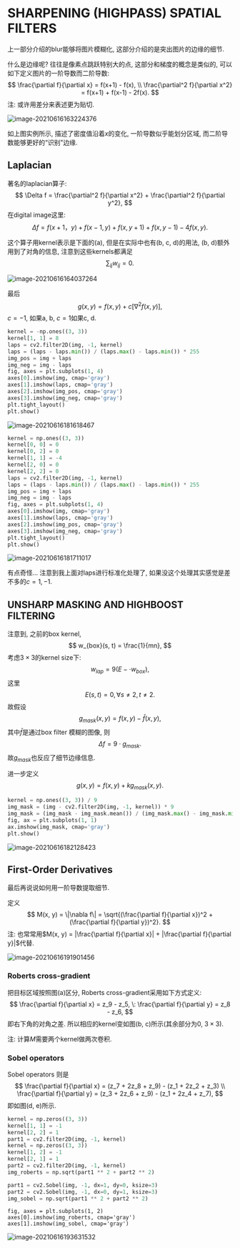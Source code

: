 # SHARPENING (HIGHPASS) SPATIAL FILTERS



上一部分介绍的blur能够将图片模糊化, 这部分介绍的是突出图片的边缘的细节.

什么是边缘呢? 往往是像素点跳跃特别大的点, 这部分和梯度的概念是类似的, 可以如下定义图片的一阶导数而二阶导数:
$$
\frac{\partial f}{\partial x} = f(x+1) - f(x), \\
\frac{\partial^2 f}{\partial x^2}  = f(x+1) + f(x-1) - 2f(x).
$$
注: 或许用差分来表述更为贴切.



![image-20210616163224376](https://i.loli.net/2021/06/16/Tc7uPWZhHiAq6rD.png)

如上图实例所示, 描述了密度值沿着$x$的变化, 一阶导数似乎能划分区域, 而二阶导数能够更好的“识别"边缘.



## Laplacian



著名的laplacian算子:
$$
\Delta f = \frac{\partial^2 f}{\partial x^2} + \frac{\partial^2 f}{\partial y^2},
$$
在digital image这里:
$$
\Delta f = f(x+1， y) + f(x-1, y) + f(x, y+1) + f(x, y-1) - 4 f(x, y).
$$


这个算子用kernel表示是下面的(a), 但是在实际中也有(b, c, d)的用法, (b, d)额外用到了对角的信息, 注意到这些kernels都满足
$$
\sum_{ij}w_{ij} = 0.
$$


![image-20210616164037264](https://i.loli.net/2021/06/16/E2Pb8aBMulFxRKs.png)



最后
$$
g(x, y) = f(x, y) + c[\nabla^2 f(x, y)],
$$
$c=-1$, 如果a, b, $c=1$如果c, d.



```python
kernel = -np.ones((3, 3))
kernel[1, 1] = 8
laps = cv2.filter2D(img, -1, kernel)
laps = (laps - laps.min()) / (laps.max() - laps.min()) * 255
img_pos = img + laps
img_neg = img - laps
fig, axes = plt.subplots(1, 4)
axes[0].imshow(img, cmap='gray')
axes[1].imshow(laps, cmap='gray')
axes[2].imshow(img_pos, cmap='gray')
axes[3].imshow(img_neg, cmap='gray')
plt.tight_layout()
plt.show()
```



![image-20210616181618467](https://i.loli.net/2021/06/16/U1vokZK4GBStHlT.png)





```python
kernel = np.ones((3, 3))
kernel[0, 0] = 0
kernel[0, 2] = 0
kernel[1, 1] = -4
kernel[2, 0] = 0
kernel[2, 2] = 0
laps = cv2.filter2D(img, -1, kernel)
laps = (laps - laps.min()) / (laps.max() - laps.min()) * 255
img_pos = img + laps
img_neg = img - laps
fig, axes = plt.subplots(1, 4)
axes[0].imshow(img, cmap='gray')
axes[1].imshow(laps, cmap='gray')
axes[2].imshow(img_pos, cmap='gray')
axes[3].imshow(img_neg, cmap='gray')
plt.tight_layout()
plt.show()
```



![image-20210616181711017](https://i.loli.net/2021/06/16/pScxPJiwlENtTAY.png)



有点奇怪... 注意到我上面对laps进行标准化处理了, 如果没这个处理其实感觉是差不多的$c=1,-1$.



## UNSHARP MASKING AND HIGHBOOST FILTERING





注意到, 之前的box kernel,
$$
w_{box}(s, t) = \frac{1}{mn},
$$
考虑$3 \times 3$的kernel size下:
$$
w_{lap} = 9(E -  \cdot w_{box}),
$$
这里
$$
E(s, t) =0, \forall s\not=2, t\not=2.
$$
故假设
$$
g_{mask} (x, y) = f(x, y) - \bar{f} (x, y),
$$
其中$\bar{f}$是通过box filter 模糊的图像, 则
$$
\Delta f = 9 \cdot g_{mask}.
$$
故$g_{mask}$也反应了细节边缘信息.

进一步定义
$$
g(x, y) = f(x, y) + k g_{mask}(x, y).
$$




```python
kernel = np.ones((3, 3)) / 9
img_mask = (img - cv2.filter2D(img, -1, kernel)) * 9
img_mask = (img_mask - img_mask.mean()) / (img_mask.max() - img_mask.min())
fig, ax = plt.subplots(1, 1)
ax.imshow(img_mask, cmap='gray')
plt.show()
```



![image-20210616182128423](https://i.loli.net/2021/06/16/OwHARxyP7VtbrTu.png)



## First-Order Derivatives



最后再说说如何用一阶导数提取细节.



定义
$$
M(x, y) = \|\nabla f\| = \sqrt{(\frac{\partial f}{\partial x})^2 + (\frac{\partial f}{\partial y})^2}.
$$
注: 也常常用$M(x, y) = |\frac{\partial f}{\partial x}| + |\frac{\partial f}{\partial y}|$代替.

![image-20210616191901456](https://i.loli.net/2021/06/16/DlJ4IHrxsCE8dqj.png)



### Roberts cross-gradient

把目标区域按照图(a)区分, Roberts cross-gradient采用如下方式定义:
$$
\frac{\partial f}{\partial x} = z_9 - z_5, \: \frac{\partial f}{\partial y} = z_8 - z_6,
$$
即右下角的对角之差. 所以相应的kernel变如图(b, c)所示(其余部分为0, $3 \times 3$).

注: 计算$M$需要两个kernel做两次卷积.



### Sobel operators



Sobel operators 则是
$$
\frac{\partial f}{\partial x} = (z_7 + 2z_8 + z_9) - (z_1 + 2z_2 + z_3) \\
\frac{\partial f}{\partial y} = (z_3 + 2z_6 + z_9) - (z_1 + 2z_4 + z_7),
$$
即如图(d, e)所示.



```python
kernel = np.zeros((3, 3))
kernel[1, 1] = -1
kernel[2, 2] = 1
part1 = cv2.filter2D(img, -1, kernel)
kernel = np.zeros((3, 3))
kernel[1, 2] = -1
kernel[2, 1] = 1
part2 = cv2.filter2D(img, -1, kernel)
img_roberts = np.sqrt(part1 ** 2 + part2 ** 2)
```



```python
part1 = cv2.Sobel(img, -1, dx=1, dy=0, ksize=3)
part2 = cv2.Sobel(img, -1, dx=0, dy=1, ksize=3)
img_sobel = np.sqrt(part1 ** 2 + part2 ** 2)
```



```
fig, axes = plt.subplots(1, 2)
axes[0].imshow(img_roberts, cmap='gray')
axes[1].imshow(img_sobel, cmap='gray')
```



![image-20210616193631532](https://i.loli.net/2021/06/16/jZT7Qzm65tfCKUE.png)